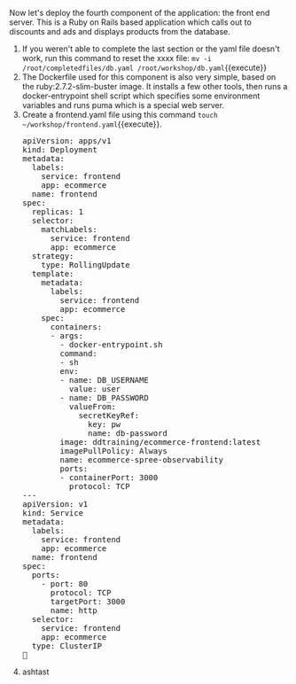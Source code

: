 Now let's deploy the fourth component of the application: the front end server. This is a Ruby on Rails based application which calls out to discounts and ads and displays products from the database. 

1.  If you weren't able to complete the last section or the yaml file doesn't work, run this command to reset the xxxx file: `mv -i /root/completedfiles/db.yaml /root/workshop/db.yaml`{{execute}}
2.  The Dockerfile used for this component is also very simple, based on the ruby:2.7.2-slim-buster image. It installs a few other tools, then runs a docker-entrypoint shell script which specifies some environment variables and runs puma which is a special web server. 
3.  Create a frontend.yaml file using this command `touch ~/workshop/frontend.yaml`{{execute}}.
    <pre class="file" data-target="clipboard">
    apiVersion: apps/v1
    kind: Deployment
    metadata:
      labels:
        service: frontend
        app: ecommerce
      name: frontend
    spec:
      replicas: 1
      selector:
        matchLabels:
          service: frontend
          app: ecommerce
      strategy:
        type: RollingUpdate
      template:
        metadata:
          labels:
            service: frontend
            app: ecommerce
        spec:
          containers:
          - args:
            - docker-entrypoint.sh
            command:
            - sh
            env:
            - name: DB_USERNAME
              value: user
            - name: DB_PASSWORD
              valueFrom:
                secretKeyRef:
                  key: pw
                  name: db-password
            image: ddtraining/ecommerce-frontend:latest
            imagePullPolicy: Always
            name: ecommerce-spree-observability
            ports:
            - containerPort: 3000
              protocol: TCP
    ---
    apiVersion: v1
    kind: Service
    metadata:
      labels:
        service: frontend
        app: ecommerce
      name: frontend
    spec:
      ports:
        - port: 80
          protocol: TCP
          targetPort: 3000
          name: http
      selector:
        service: frontend
        app: ecommerce
      type: ClusterIP
    </pre>
4.  ashtast